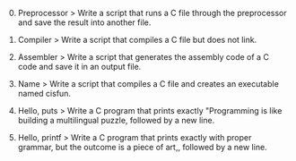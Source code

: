 0. Preprocessor > Write a script that runs a C file through the preprocessor and save the result into another file.

1. Compiler > Write a script that compiles a C file but does not link. 

2. Assembler > Write a script that generates the assembly code of a C code and save it in an output file.

3. Name > Write a script that compiles a C file and creates an executable named cisfun.

4. Hello, puts > Write a C program that prints exactly "Programming is like building a multilingual puzzle, followed by a new line.

5. Hello, printf > Write a C program that prints exactly with proper grammar, but the outcome is a piece of art,, followed by a new line.




